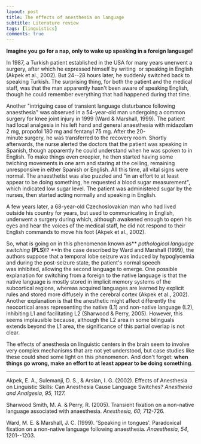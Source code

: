 ```yaml
---
layout: post
title: The effects of anesthesia on language
subtitle: Literature review
tags: [linguistics]
comments: true
---
```


**Imagine you go for a nap, only to wake up speaking in a foreign language!**

In 1987, a Turkish patient established in the USA for many years unerwent a surgery, after which he expressed himself by writing  or speaking in English (Akpek et al., 2002). But 24--28 hours later, he suddenly switched back to speaking Turkish. The surprising thing, for both the patient and the medical staff, was that the man apparently hasn't been aware of speaking English, though he could remember everything that had happened during that time.

Another "intriguing case of transient language disturbance following anaesthesia" was observed in a 54-year-old man undergoing a common surgery for knee joint injury in 1999 (Ward & Marshall, 1999). The patient had local analgesia in his left hand and general anaesthesia with midazolam 2 mg, propofol 180 mg and fentanyl 75 mg. After the 20-minute surgery, he was transferred to the recovery room. Shortly afterwards, the nurse alerted the doctors that the patient was speaking in Spanish, though apparently he could understand when he was spoken to in English. To make things even creepier, he then started having some twiching movements in one arm and staring at the ceiling, remaining unresponsive in either Spanish or English. All this time, all vital signs were normal. The anaesthetist was also puzzled and "in an effort to at least appear to be doing something, he requested a blood sugar measurement", which indicated low sugar level. The patient was administered sugar by the nurses, then started acting normally and speaking in English.

A few years later, a 68-year-old Czechoslovakian man who had lived outside his country for years, but used to communicating in English, underwent a surgery during which, although awakened enough to open his eyes and hear the voices of the medical staff, he did not respond to their English commands to move his foot (Akpek et al., 2002).  

So, what is going on in this phenomenon known as** *pathological language switching* **(PLS)**!? **In the case described by Ward and Marshall (1999), the authors suppose that a temporal lobe seizure was induced by hypoglycemia and during the post-seizure state, the patient's normal speech was inhibited, allowing the second language to emerge. One possible explanation for switching from a foreign to the native language is that the native language is mostly stored in implicit memory systems of the subcortical regions, whereas acquired languages are learned by explicit rules and stored more diffusely in the cerebral cortex (Akpek et al., 2002). Another explanation is that the anesthetic might affect differently the neocortical areas representing the native (L1) and non-native language (L2), inhibiting L1 and facilitating L2 (Sharwood & Perry, 2005). However, this seems implausible because, although the L2 area in some bilinguals extends beyond the L1 area, the significance of this partial overlap is not clear.

The effects of anesthesia on linguistic centers in the brain seem to involve very complex mechanisms that are not yet understood, but case studies like these could shed some light on this phenomenon. And don't forget: **when things go wrong, make an effort to at least appear to be doing something**.

* * * * *

Akpek, E. A., Sulemanji, D. S., & Arslan, I. G. (2002). Effects of Anesthesia on Linguistic Skills: Can Anesthesia Cause Language Switches? *Anesthesia and Analgesia, 95, *1127*.*

Sharwood Smith, M. A. & Perry, R. (2005). Transient fixation on a non-native language associated with anaesthesia. *Anesthesia, 60,* 712-726.

Ward, M. E. & Marshall, J. C. (1999). 'Speaking in tongues'. Paradoxical fixation on a non-native language following anaesthesia. *Anaesthesia*, *54*, 1201--1203.